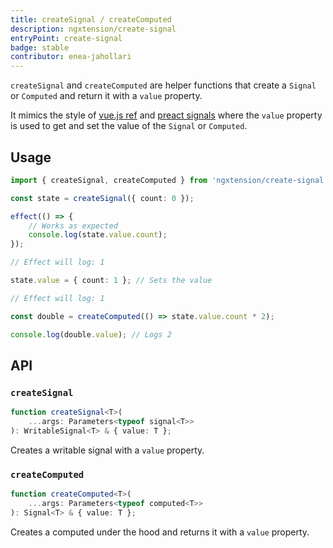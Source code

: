 ```yaml
---
title: createSignal / createComputed
description: ngxtension/create-signal
entryPoint: create-signal
badge: stable
contributor: enea-jahollari
---
```


`createSignal` and `createComputed` are helper functions that create a `Signal` or `Computed` and return it with a `value` property.

It mimics the style of [vue.js ref](https://vuejs.org/api/reactivity-core.html#ref) and [preact signals](https://preactjs.com/guide/v10/signals/#signalinitialvalue) where the `value` property is used to get and set the value of the `Signal` or `Computed`.

## Usage

```ts
import { createSignal, createComputed } from 'ngxtension/create-signal';

const state = createSignal({ count: 0 });

effect(() => {
	// Works as expected
	console.log(state.value.count);
});

// Effect will log: 1

state.value = { count: 1 }; // Sets the value

// Effect will log: 1

const double = createComputed(() => state.value.count * 2);

console.log(double.value); // Logs 2
```

## API

### `createSignal`

```ts
function createSignal<T>(
	...args: Parameters<typeof signal<T>>
): WritableSignal<T> & { value: T };
```

Creates a writable signal with a `value` property.

### `createComputed`

```ts
function createComputed<T>(
	...args: Parameters<typeof computed<T>>
): Signal<T> & { value: T };
```

Creates a computed under the hood and returns it with a `value` property.
